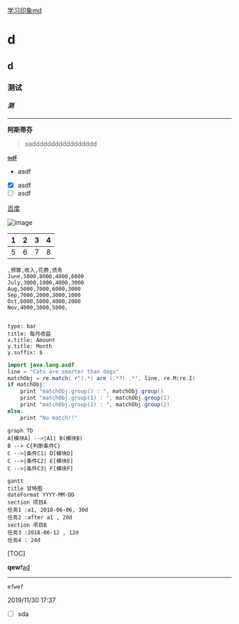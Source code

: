 [学习印象md](
https://list.yinxiang.com/markdown/eef42447-db3f-48ee-827b-1bb34c03eb83.php)

# d
## d
### 测试
#### *测*

***

**阿斯蒂芬**

>saddddddddddddddddd

~~<u>sdf</u>~~

* asdf


* [x] asdf
* [ ] asdf

[百度](www.baidu.com)

![image](https://list.yinxiang.com/media/images/8ee134e2c4b58cac11bc9ca1b202c69e.png)

| 1 | 2 | 3 | 4 |
| --- | --- | --- | --- |
| 5 | 6 | 7 | 8 |


```chart
,预算,收入,花费,债务
June,5000,8000,4000,6000
July,3000,1000,4000,3000
Aug,5000,7000,6000,3000
Sep,7000,2000,3000,1000
Oct,6000,5000,4000,2000
Nov,4000,3000,5000,


type: bar
title: 每月收益
x.title: Amount
y.title: Month
y.suffix: $
```



``` java
import java.lang.asdf
line = "Cats are smarter than dogs"
matchObj = re.match( r'(.*) are (.*?) .*', line, re.M|re.I)
if matchObj:
    print "matchObj.group() : ", matchObj.group()
    print "matchObj.group(1) : ", matchObj.group(1)
    print "matchObj.group(2) : ", matchObj.group(2)
else:
    print "No match!!"
```


```mermaid
graph TD
A[模块A] -->|A1| B(模块B)
B --> C{判断条件C}
C -->|条件C1| D[模块D]
C -->|条件C2| E[模块E]
C -->|条件C3| F[模块F]
```



```mermaid
gantt
title 甘特图
dateFormat YYYY-MM-DD
section 项目A
任务1 :a1, 2018-06-06, 30d
任务2 :after a1 , 20d
section 项目B
任务3 :2018-06-12 , 12d
任务4 : 24d
```


[TOC]


**qew**f<u>ad</u>

* * *


```
efwef
```

2019/11/30 17:37

* [ ] sda
